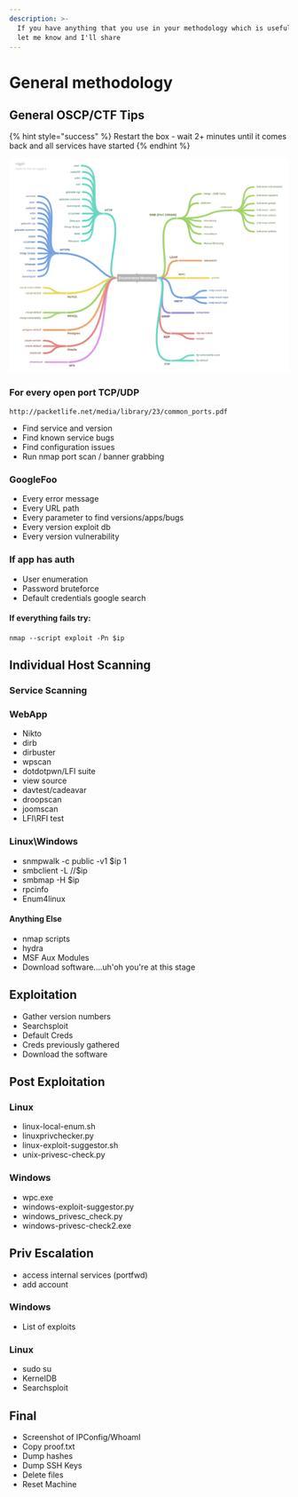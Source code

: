 ```yaml
---
description: >-
  If you have anything that you use in your methodology which is useful please
  let me know and I'll share
---
```


# General methodology

## General OSCP/CTF Tips

{% hint style="success" %}
Restart the box - wait 2+ minutes until it comes back and all services have started
{% endhint %}

![Enumeration MindMap](.gitbook/assets/enumeration-mind-map.png)

### For every open port TCP/UDP

```text
http://packetlife.net/media/library/23/common_ports.pdf
```

* Find service and version
* Find known service bugs
* Find configuration issues
* Run nmap port scan / banner grabbing

### GoogleFoo

* Every error message
* Every URL path
* Every parameter to find versions/apps/bugs
* Every version exploit db
* Every version vulnerability

### If app has auth

* User enumeration
* Password bruteforce
* Default credentials google search

#### If everything fails try:

```text
nmap --script exploit -Pn $ip
```

## Individual Host Scanning

### Service Scanning

### WebApp

* Nikto
* dirb
* dirbuster
* wpscan
* dotdotpwn/LFI suite
* view source
* davtest/cadeavar
* droopscan
* joomscan
* LFI\RFI test

### Linux\Windows

* snmpwalk -c public -v1 $ip 1
* smbclient -L //$ip
* smbmap -H $ip
* rpcinfo
* Enum4linux

#### Anything Else

* nmap scripts
* hydra
* MSF Aux Modules
* Download software....uh'oh you're at this stage

## Exploitation

* Gather version numbers
* Searchsploit
* Default Creds
* Creds previously gathered
* Download the software

## Post Exploitation

### Linux

* linux-local-enum.sh
* linuxprivchecker.py
* linux-exploit-suggestor.sh
* unix-privesc-check.py

### Windows

* wpc.exe
* windows-exploit-suggestor.py
* windows\_privesc\_check.py
* windows-privesc-check2.exe

## Priv Escalation

* access internal services \(portfwd\)
* add account

### Windows

* List of exploits

### Linux

* sudo su
* KernelDB
* Searchsploit

## Final

* Screenshot of IPConfig/WhoamI
* Copy proof.txt
* Dump hashes
* Dump SSH Keys
* Delete files
* Reset Machine



